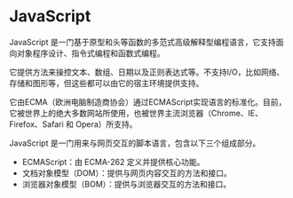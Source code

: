 # JavaScript

JavaScript 是一门基于原型和头等函数的多范式高级解释型编程语言，它支持面向对象程序设计、指令式编程和函数式编程。

它提供方法来操控文本、数组、日期以及正则表达式等。不支持I/O，比如网络、存储和图形等，但这些都可以由它的宿主环境提供支持。

它由ECMA（欧洲电脑制造商协会）通过ECMAScript实现语言的标准化。目前，它被世界上的绝大多数网站所使用，也被世界主流浏览器（Chrome、IE、Firefox、Safari 和 Opera）所支持。

JavaScript 是一门用来与网页交互的脚本语言，包含以下三个组成部分。

- ECMAScript：由 ECMA-262 定义并提供核心功能。
- 文档对象模型（DOM）：提供与网页内容交互的方法和接口。
- 浏览器对象模型（BOM）：提供与浏览器交互的方法和接口。
